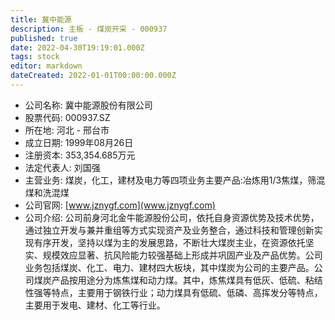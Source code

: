 ```yaml
---
title: 冀中能源
description: 主板 - 煤炭开采 - 000937
published: true
date: 2022-04-30T19:19:01.000Z
tags: stock
editor: markdown
dateCreated: 2022-01-01T00:00:00.000Z
---
```


- 公司名称: 冀中能源股份有限公司
- 股票代码: 000937.SZ
- 所在地: 河北 - 邢台市
- 成立日期: 1999年08月26日
- 注册资本: 353,354.685万元
- 法定代表人: 刘国强
- 主营业务: 煤炭，化工，建材及电力等四项业务主要产品:冶炼用1/3焦煤，筛混煤和洗混煤
- 公司官网: [www.jznygf.com](www.jznygf.com)
- 公司介绍: 公司前身河北金牛能源股份公司，依托自身资源优势及技术优势，通过独立开发与兼并重组等方式实现资产及业务整合，通过科技和管理创新实现有序开发，坚持以煤为主的发展思路，不断壮大煤炭主业，在资源依托坚实、规模效应显著、抗风险能力较强基础上形成并巩固产业及产品优势。公司业务包括煤炭、化工、电力、建材四大板块，其中煤炭为公司的主要产品。公司煤炭产品按用途分为炼焦煤和动力煤。其中，炼焦煤具有低灰、低硫、粘结性强等特点，主要用于钢铁行业；动力煤具有低硫、低磷、高挥发分等特点，主要用于发电、建材、化工等行业。


